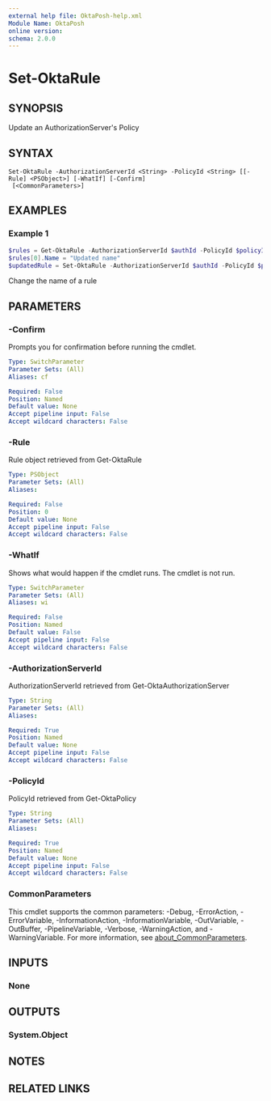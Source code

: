 ```yaml
---
external help file: OktaPosh-help.xml
Module Name: OktaPosh
online version:
schema: 2.0.0
---
```


# Set-OktaRule

## SYNOPSIS
Update an AuthorizationServer's Policy

## SYNTAX

```
Set-OktaRule -AuthorizationServerId <String> -PolicyId <String> [[-Rule] <PSObject>] [-WhatIf] [-Confirm]
 [<CommonParameters>]
```

## EXAMPLES

### Example 1
```powershell
$rules = Get-OktaRule -AuthorizationServerId $authId -PolicyId $policyId
$rules[0].Name = "Updated name"
$updatedRule = Set-OktaRule -AuthorizationServerId $authId -PolicyId $policyId -Rule $rules[0]
```

Change the name of a rule

## PARAMETERS

### -Confirm
Prompts you for confirmation before running the cmdlet.

```yaml
Type: SwitchParameter
Parameter Sets: (All)
Aliases: cf

Required: False
Position: Named
Default value: None
Accept pipeline input: False
Accept wildcard characters: False
```

### -Rule
Rule object retrieved from Get-OktaRule

```yaml
Type: PSObject
Parameter Sets: (All)
Aliases:

Required: False
Position: 0
Default value: None
Accept pipeline input: False
Accept wildcard characters: False
```

### -WhatIf
Shows what would happen if the cmdlet runs.
The cmdlet is not run.

```yaml
Type: SwitchParameter
Parameter Sets: (All)
Aliases: wi

Required: False
Position: Named
Default value: False
Accept pipeline input: False
Accept wildcard characters: False
```

### -AuthorizationServerId
AuthorizationServerId retrieved from Get-OktaAuthorizationServer

```yaml
Type: String
Parameter Sets: (All)
Aliases:

Required: True
Position: Named
Default value: None
Accept pipeline input: False
Accept wildcard characters: False
```

### -PolicyId
PolicyId retrieved from Get-OktaPolicy

```yaml
Type: String
Parameter Sets: (All)
Aliases:

Required: True
Position: Named
Default value: None
Accept pipeline input: False
Accept wildcard characters: False
```

### CommonParameters
This cmdlet supports the common parameters: -Debug, -ErrorAction, -ErrorVariable, -InformationAction, -InformationVariable, -OutVariable, -OutBuffer, -PipelineVariable, -Verbose, -WarningAction, and -WarningVariable. For more information, see [about_CommonParameters](http://go.microsoft.com/fwlink/?LinkID=113216).

## INPUTS

### None

## OUTPUTS

### System.Object
## NOTES

## RELATED LINKS
